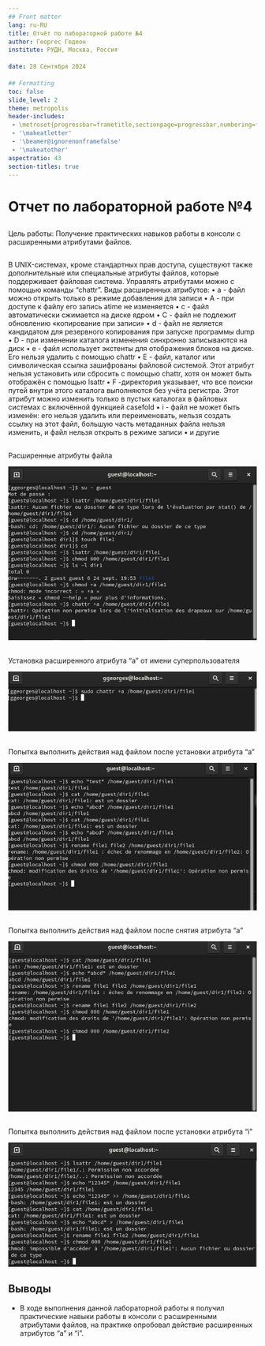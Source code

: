 ```yaml
---
## Front matter
lang: ru-RU
title: Отчёт по лабораторной работе №4
author: Георгес Гедеон
institute: РУДН, Москва, Россия

date: 28 Сентября 2024

## Formatting
toc: false
slide_level: 2
theme: metropolis
header-includes: 
 - \metroset{progressbar=frametitle,sectionpage=progressbar,numbering=fraction}
 - '\makeatletter'
 - '\beamer@ignorenonframefalse'
 - '\makeatother'
aspectratio: 43
section-titles: true
---
```


# Отчет по лабораторной работе №4

##

Цель работы: Получение практических навыков работы в консоли с расширенными атрибутами файлов.

## 

В UNIX-системах, кроме стандартных прав доступа, существуют также дополнительные или специальные атрибуты файлов, которые поддерживает файловая система. Управлять атрибутами можно с помощью команды “chattr”.
Виды расширенных атрибутов:
• a - файл можно открыть только в режиме добавления для записи
• A - при доступе к файлу его запись atime не изменяется
• c - файл автоматически сжимается на диске ядром
• C - файл не подлежит обновлению «копирование при записи»
• d - файл не является кандидатом для резервного копирования при запуске
программы dump
• D - при изменении каталога изменения синхронно записываются на диск
• e - файл использует экстенты для отображения блоков на диске. Его нельзя
удалить с помощью chattr
• E - файл, каталог или символическая ссылка зашифрованы файловой системой. Этот атрибут нельзя установить или сбросить с помощью chattr, хотя
он может быть отображён с помощью lsattr
• F -директория указывает, что все поиски путей внутри этого каталога выполняются без учёта регистра. Этот атрибут можно изменить только в пустых
каталогах в файловых системах с включённой функцией casefold
• i - файл не может быть изменён: его нельзя удалить или переименовать,
нельзя создать ссылку на этот файл, большую часть метаданных файла
нельзя изменить, и файл нельзя открыть в режиме записи
• и другие

## 

Расширенные атрибуты файла

![Рисунок 1](image/1.png)

##  

Установка расширенного атрибута “a” от имени суперпользователя

![Рисунок 2](image/2.png)

## 

Попытка выполнить действия над файлом после установки атрибута “a”

![Рисунок 3](image/3.png)

## 

Попытка выполнить действия над файлом после снятия атрибута “a”

![Рисунок 4](image/4.png)

## 

Попытка выполнить действия над файлом после установки атрибута “i”

![Рисунок 6](image/6.png)

## Выводы

- В ходе выполнения данной лабораторной работы я получил практические навыки работы в консоли с расширенными атрибутами файлов, на практике опробовал действие расширенных атрибутов “a” и “i”.

